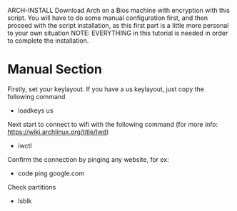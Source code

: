   ARCH-INSTALL
Download Arch on a Bios machine with encryption with this script.
You will have to do some manual configuration first, and then proceed with the script installation, as this first part is a little more personal to your own situation
NOTE: EVERYTHING in this tutorial is needed in order to complete the installation.


# Manual Section
Firstly, set your keylayout. If you have a us keylayout, just copy the following command
* loadkeys us

Next start to connect to wifi with the following command (for more info: https://wiki.archlinux.org/title/Iwd)
* iwctl

Confirm the connection by pinging any website, for ex: 
* code ping google.com

Check partitions
* lsblk




